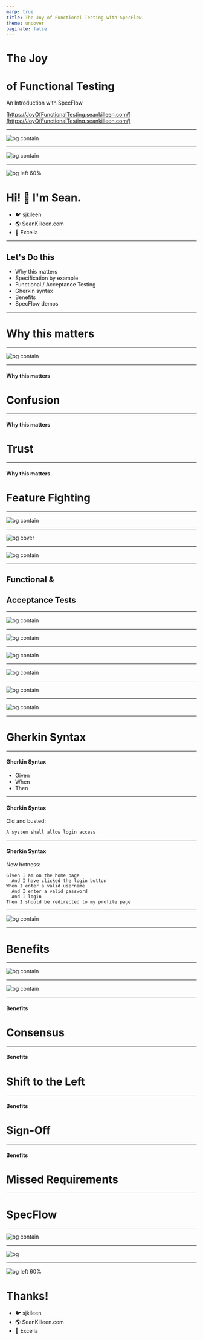 ```yaml
---
marp: true
title: The Joy of Functional Testing with SpecFlow
theme: uncover
paginate: false
---
```


# The Joy

# of Functional Testing

An Introduction with SpecFlow

[https://JoyOfFunctionalTesting.seankilleen.com/](https://JoyOfFunctionalTesting.seankilleen.com/)

---

![bg contain](./images/excella2.jpg)

---

![bg contain](./images/dotNetFoundation.png)

---

![bg left 60%](./images/me.png)

# <!--fit--> Hi! :wave: I'm Sean.

* :bird: sjkileen
* :earth_americas: SeanKilleen.com
* :briefcase: Excella

---

## Let's Do this

* Why this matters
* Specification by example
* Functional / Acceptance Testing
* Gherkin syntax
* Benefits
* SpecFlow demos

---

# Why this matters

---

![bg contain](./images/move-fast-break.png)

---

#### Why this matters

# Confusion

---

#### Why this matters

# Trust

---

#### Why this matters

# Feature Fighting

---

![bg contain](./images/roxbury.jpg)

---

![bg cover](./images/safety-harness.jpg)

---

![bg contain](./images/specbyexample-cover.jpg)

---

## Functional &amp;

## Acceptance Tests

---

![bg contain](./images/quadrants-before.png)

---

![bg contain](./images/quadrants-selection.png)

---

![bg contain](./images/unit-vs-int-1.gif)

---

![bg contain](./images/unit-vs-int-2.gif)

---

![bg contain](./images/unit-vs-int-3.gif)

---

![bg contain](./images/unit-vs-int-4.jpg)

---

# Gherkin Syntax

---

#### Gherkin Syntax

* Given
* When
* Then

---

#### Gherkin Syntax

Old and busted:

```
A system shall allow login access 
```

---

#### Gherkin Syntax

New hotness:

```
Given I am on the home page
  And I have clicked the login button
When I enter a valid username
  And I enter a valid password
  And I login
Then I should be redirected to my profile page
```

---

![bg contain](./images/gherkin-shoppingcart.png)

---

# Benefits

---

![bg contain](./images/examples-tests-requirements.png)

---

![bg contain](./images/atdd.png)

---

#### Benefits

# Consensus

---

#### Benefits

# Shift to the Left

---

#### Benefits

# Sign-Off

---

#### Benefits

# Missed Requirements

---

# SpecFlow

---

![bg contain](./images/glue-diagram.png)

---

![bg](./images/ship-launch-fail.gif)

---

![bg left 60%](./images/me.png)

# Thanks!

* :bird: sjkileen
* :earth_americas: SeanKilleen.com
* :briefcase: Excella
